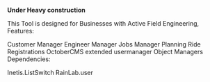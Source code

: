 **Under Heavy construction**

This Tool is designed for Businesses with Active Field Engineering, Features:

Customer Manager
Engineer Manager
Jobs Manager
Planning
Ride Registrations
OctoberCMS extended usermanager
Object Managers
Dependencies:

Inetis.ListSwitch
RainLab.user
